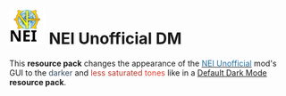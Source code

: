# ![logo](https://github.com/Kostya0Sim/NEI-Unofficial-DM/blob/main/pack.png) **NEI Unofficial DM**  
This __resource pack__ changes the appearance of the [<span style="color:#236fa1">NEI Unofficial</span>](https://www.curseforge.com/minecraft/mc-mods/notenoughitems-gtnh) mod's GUI to the <span style="color:#34495e">darker </span> and <span style="color:#ba372a">less saturated</span> <span style="color:#e03e2d">tones </span> like in a [Default Dark Mode](https://www.curseforge.com/minecraft/texture-packs/default-dark-mode) __resource pack__.
